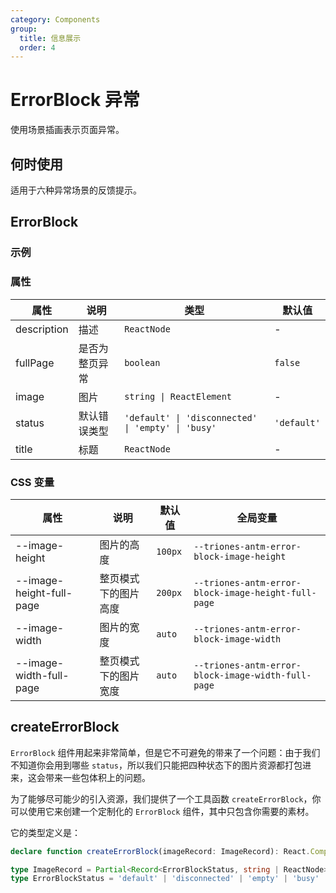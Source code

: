```yaml
---
category: Components
group:
  title: 信息展示
  order: 4
---
```

# ErrorBlock 异常

使用场景插画表示页面异常。

## 何时使用

适用于六种异常场景的反馈提示。

## ErrorBlock

### 示例

<code src="./demo/base.tsx"></code>

### 属性

| 属性 | 说明 | 类型 | 默认值 |
| --- | --- | --- | --- |
| description | 描述 | `ReactNode` | - |
| fullPage | 是否为整页异常 | `boolean` | `false` |
| image | 图片 | `string \| ReactElement` | - |
| status | 默认错误类型 | `'default' \| 'disconnected' \| 'empty' \| 'busy'` | `'default'` |
| title | 标题 | `ReactNode` | - |

### CSS 变量

| 属性 | 说明 | 默认值 | 全局变量 |
| --- | --- | --- | --- |
| --image-height | 图片的高度 | `100px` | `--triones-antm-error-block-image-height` |
| --image-height-full-page | 整页模式下的图片高度 | `200px` | `--triones-antm-error-block-image-height-full-page` |
| --image-width | 图片的宽度 | `auto` | `--triones-antm-error-block-image-width` |
| --image-width-full-page | 整页模式下的图片宽度 | `auto` | `--triones-antm-error-block-image-width-full-page` |

## createErrorBlock

`ErrorBlock` 组件用起来非常简单，但是它不可避免的带来了一个问题：由于我们不知道你会用到哪些 `status`，所以我们只能把四种状态下的图片资源都打包进来，这会带来一些包体积上的问题。

为了能够尽可能少的引入资源，我们提供了一个工具函数 `createErrorBlock`，你可以使用它来创建一个定制化的 `ErrorBlock` 组件，其中只包含你需要的素材。

它的类型定义是：

```ts
declare function createErrorBlock(imageRecord: ImageRecord): React.ComponentType

type ImageRecord = Partial<Record<ErrorBlockStatus, string | ReactNode>>
type ErrorBlockStatus = 'default' | 'disconnected' | 'empty' | 'busy'
```
